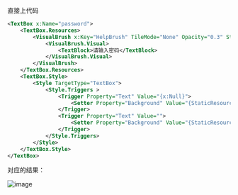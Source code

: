 
直接上代码
 <!--more-->
```xml
<TextBox x:Name="password">
    <TextBox.Resources>
        <VisualBrush x:Key="HelpBrush" TileMode="None" Opacity="0.3" Stretch="None" AlignmentX="Left">
            <VisualBrush.Visual>
                <TextBlock>请输入密码</TextBlock>
            </VisualBrush.Visual>
        </VisualBrush>
    </TextBox.Resources>
    <TextBox.Style>
        <Style TargetType="TextBox">
            <Style.Triggers >
                <Trigger Property="Text" Value="{x:Null}">
                    <Setter Property="Background" Value="{StaticResource HelpBrush}"></Setter>
                </Trigger>
                <Trigger Property="Text" Value="">
                    <Setter Property="Background" Value="{StaticResource HelpBrush}"></Setter>
                </Trigger>  
            </Style.Triggers>
        </Style>
    </TextBox.Style>
</TextBox>
```
对应的结果：

![image](http://note.youdao.com/yws/public/resource/0fc3d02c47a8f7216e6bf44d810c5a9a/xmlnote/BF753430113B42BF86323F256FCCDCEA/7526)